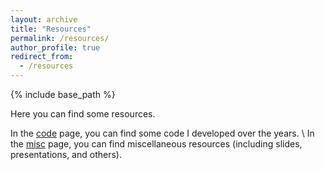 ```yaml
---
layout: archive
title: "Resources"
permalink: /resources/
author_profile: true
redirect_from:
  - /resources
---
```


{% include base_path %}

Here you can find some resources.

In the [code](/code) page, you can find some code I developed over the years.
\\
In the [misc](/misc) page, you can find miscellaneous resources (including slides, presentations, and others).

